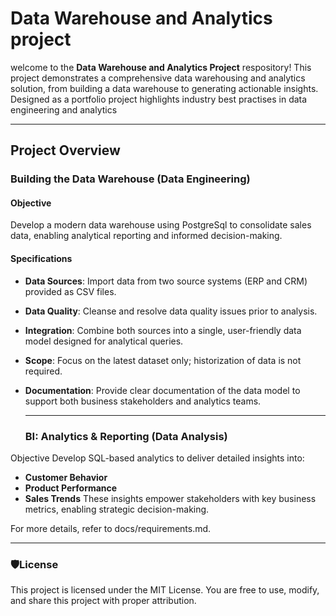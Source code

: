 # Data Warehouse and Analytics project

welcome to the **Data Warehouse and Analytics Project** respository! 
This project demonstrates a comprehensive data warehousing and analytics solution, from building a data warehouse to generating  actionable insights. Designed as a portfolio project highlights industry best practises in data engineering and analytics


---
## Project Overview
### Building the Data Warehouse (Data Engineering)
#### Objective
Develop a modern data warehouse using PostgreSql to consolidate sales data, enabling analytical reporting and informed decision-making.

#### Specifications
- **Data Sources**: Import data from two source systems (ERP and CRM) provided as CSV files.
- **Data Quality**: Cleanse and resolve data quality issues prior to analysis.
- **Integration**: Combine both sources into a single, user-friendly data model designed for analytical queries.
- **Scope**: Focus on the latest dataset only; historization of data is not required.
- **Documentation**: Provide clear documentation of the data model to support both business stakeholders and analytics teams.

  ---
  ### BI: Analytics & Reporting (Data Analysis)
Objective
Develop SQL-based analytics to deliver detailed insights into:
- **Customer Behavior**
- **Product Performance**
- **Sales Trends**
These insights empower stakeholders with key business metrics, enabling strategic decision-making.

For more details, refer to docs/requirements.md.

---
### **🛡️License**
This project is licensed under the MIT License. You are free to use, modify, and share this project with proper attribution.





